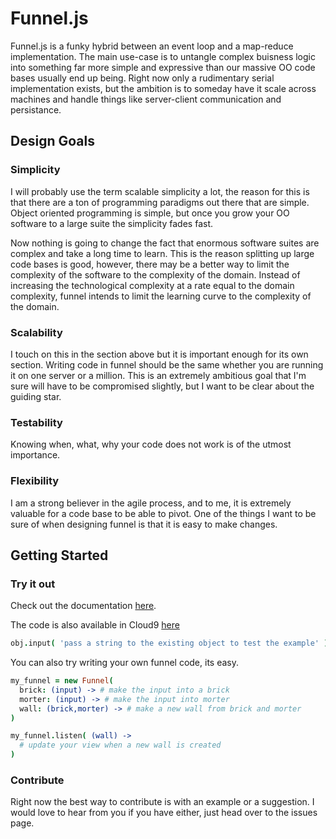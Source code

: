 Funnel.js
======

Funnel.js is a funky hybrid between an event loop and a map-reduce implementation.
The main use-case is to untangle complex buisness logic into something far more simple and expressive than our massive OO code bases usually end up being.
Right now only a rudimentary serial implementation exists, but the ambition is to someday have it scale across machines and handle things like server-client communication and persistance.

## Design Goals

### Simplicity

I will probably use the term scalable simplicity a lot, the reason for this is that there are a ton of
programming paradigms out there that are simple. Object oriented programming is simple, but once you grow your OO software to a large suite the simplicity fades fast.

Now nothing is going to change the fact that enormous software suites are complex and take a long time to learn. This is the reason splitting up large code bases is good, however, there may be a better way to limit the complexity of the software to the complexity of the domain. Instead of increasing the technological  complexity at a rate equal to the domain complexity, funnel intends to limit the learning curve to the  complexity of the domain.

### Scalability

I touch on this in the section above but it is important enough for its own section. Writing code in funnel should be the same whether you are running it on one server or a million. This is an extremely ambitious goal that I'm sure will have to be compromised slightly, but I want to be clear about the guiding star.

### Testability

Knowing when, what, why your code does not work is of the utmost importance.

### Flexibility

I am a strong believer in the agile process, and to me, it is extremely valuable for a code base to be able to pivot. One of the things I want to be sure of when designing funnel is that it is easy to make changes.

## Getting Started

### Try it out

Check out the documentation [here](https://c9.io/brysgo/funnel/workspace/docs/funnel.html).

The code is also available in Cloud9 [here](https://c9.io/brysgo/funnel)

```coffeescript
obj.input( 'pass a string to the existing object to test the example' )
```

You can also try writing your own funnel code, its easy.

```coffeescript
my_funnel = new Funnel(
  brick: (input) -> # make the input into a brick
  morter: (input) -> # make the input into morter
  wall: (brick,morter) -> # make a new wall from brick and morter
)

my_funnel.listen( (wall) ->
  # update your view when a new wall is created
)
```

### Contribute

Right now the best way to contribute is with an example or a suggestion. I would love to hear from you if you have either, just head over to the issues page.
